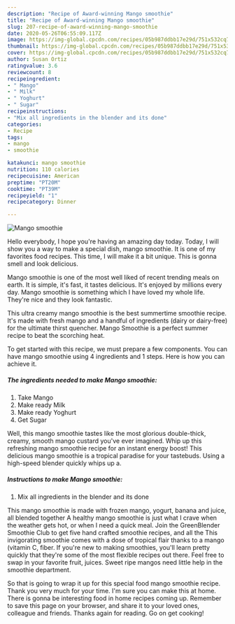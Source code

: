 ```yaml
---
description: "Recipe of Award-winning Mango smoothie"
title: "Recipe of Award-winning Mango smoothie"
slug: 207-recipe-of-award-winning-mango-smoothie
date: 2020-05-26T06:55:09.117Z
image: https://img-global.cpcdn.com/recipes/05b987ddbb17e29d/751x532cq70/mango-smoothie-recipe-main-photo.jpg
thumbnail: https://img-global.cpcdn.com/recipes/05b987ddbb17e29d/751x532cq70/mango-smoothie-recipe-main-photo.jpg
cover: https://img-global.cpcdn.com/recipes/05b987ddbb17e29d/751x532cq70/mango-smoothie-recipe-main-photo.jpg
author: Susan Ortiz
ratingvalue: 3.6
reviewcount: 8
recipeingredient:
- " Mango"
- " Milk"
- " Yoghurt"
- " Sugar"
recipeinstructions:
- "Mix all ingredients in the blender and its done"
categories:
- Recipe
tags:
- mango
- smoothie

katakunci: mango smoothie 
nutrition: 110 calories
recipecuisine: American
preptime: "PT20M"
cooktime: "PT39M"
recipeyield: "1"
recipecategory: Dinner

---
```



![Mango smoothie](https://img-global.cpcdn.com/recipes/05b987ddbb17e29d/751x532cq70/mango-smoothie-recipe-main-photo.jpg)

Hello everybody, I hope you're having an amazing day today. Today, I will show you a way to make a special dish, mango smoothie. It is one of my favorites food recipes. This time, I will make it a bit unique. This is gonna smell and look delicious.

Mango smoothie is one of the most well liked of recent trending meals on earth. It is simple, it's fast, it tastes delicious. It's enjoyed by millions every day. Mango smoothie is something which I have loved my whole life. They're nice and they look fantastic.

This ultra creamy mango smoothie is the best summertime smoothie recipe. It&#39;s made with fresh mango and a handful of ingredients (dairy or dairy-free) for the ultimate thirst quencher. Mango Smoothie is a perfect summer recipe to beat the scorching heat.


To get started with this recipe, we must prepare a few components. You can have mango smoothie using 4 ingredients and 1 steps. Here is how you can achieve it.

<!--inarticleads1-->

##### The ingredients needed to make Mango smoothie:

1. Take  Mango
1. Make ready  Milk
1. Make ready  Yoghurt
1. Get  Sugar


Well, this mango smoothie tastes like the most glorious double-thick, creamy, smooth mango custard you&#39;ve ever imagined. Whip up this refreshing mango smoothie recipe for an instant energy boost! This delicious mango smoothie is a tropical paradise for your tastebuds. Using a high-speed blender quickly whips up a. 

<!--inarticleads2-->

##### Instructions to make Mango smoothie:

1. Mix all ingredients in the blender and its done


This mango smoothie is made with frozen mango, yogurt, banana and juice, all blended together A healthy mango smoothie is just what I crave when the weather gets hot, or when I need a quick meal. Join the GreenBlender Smoothie Club to get five hand crafted smoothie recipes, and all the This invigorating smoothie comes with a dose of tropical flair thanks to a mango (vitamin C, fiber. If you&#39;re new to making smoothies, you&#39;ll learn pretty quickly that they&#39;re some of the most flexible recipes out there. Feel free to swap in your favorite fruit, juices. Sweet ripe mangos need little help in the smoothie department. 

So that is going to wrap it up for this special food mango smoothie recipe. Thank you very much for your time. I'm sure you can make this at home. There is gonna be interesting food in home recipes coming up. Remember to save this page on your browser, and share it to your loved ones, colleague and friends. Thanks again for reading. Go on get cooking!
